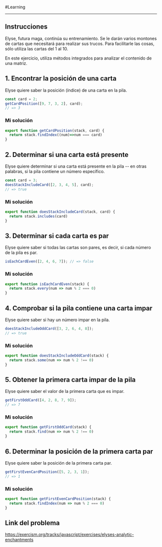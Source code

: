 #Learning 
___
## Instrucciones

Elyse, futura maga, continúa su entrenamiento. Se le darán varios montones de cartas que necesitará para realizar sus trucos. Para facilitarle las cosas, sólo utiliza las cartas del 1 al 10.  
  
En este ejercicio, utiliza métodos integrados para analizar el contenido de una matriz.
## 1. Encontrar la posición de una carta  

Elyse quiere saber la posición (índice) de una carta en la pila.

```js
const card = 2;
getCardPosition([9, 7, 3, 2], card);
// => 3
```
### Mi solución

```js
export function getCardPosition(stack, card) {
  return stack.findIndex((num)=>num === card)
}
```
## 2. Determinar si una carta está presente  

Elyse quiere determinar si una carta está presente en la pila -- en otras palabras, si la pila contiene un número específico.

```js
const card = 3;
doesStackIncludeCard([2, 3, 4, 5], card);
// => true
```
### Mi solución

```js
export function doesStackIncludeCard(stack, card) {
  return stack.includes(card)
}
```
## 3. Determinar si cada carta es par  

Elyse quiere saber si todas las cartas son pares, es decir, si cada número de la pila es par.

```js
isEachCardEven([2, 4, 6, 7]); // => false
```
### Mi solución

```js
export function isEachCardEven(stack) {
  return stack.every(num => num % 2 === 0)
}
```
## 4. Comprobar si la pila contiene una carta impar  

Elyse quiere saber si hay un número impar en la pila.

```js
doesStackIncludeOddCard([3, 2, 6, 4, 8]);
// => true
```
### Mi solución

```js
export function doesStackIncludeOddCard(stack) {
  return stack.some(num => num % 2 !== 0)
}
```
## 5. Obtener la primera carta impar de la pila  

Elyse quiere saber el valor de la primera carta que es impar.

```js
getFirstOddCard([4, 2, 8, 7, 9]);
// => 7
```
### Mi solución

```js
export function getFirstOddCard(stack) {
  return stack.find(num => num % 2 !== 0)
}
```
## 6. Determinar la posición de la primera carta par 

Elyse quiere saber la posición de la primera carta par.

```js
getFirstEvenCardPosition([5, 2, 3, 1]);
// => 1
```
### Mi solución

```js
export function getFirstEvenCardPosition(stack) {
  return stack.findIndex(num => num % 2 === 0)
}
```
## Link del problema

https://exercism.org/tracks/javascript/exercises/elyses-analytic-enchantments